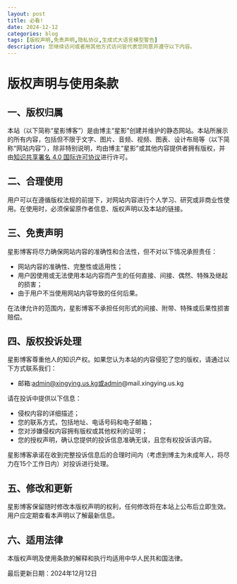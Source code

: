 ```yaml
---
layout: post
title: 必看!
date: 2024-12-12
categories: blog
tags: [版权声明,免责声明,隐私协议,生成式大语言模型警告]
description: 您继续访问或者用其他方式访问皆代表您同意并遵守以下内容。
---
```



# 版权声明与使用条款

## 一、版权归属
本站（以下简称“星影博客”）是由博主“星影”创建并维护的静态网站。本站所展示的所有内容，包括但不限于文字、图片、音频、视频、图表、设计布局等（以下简称“网站内容”），除非特别说明，均由博主“星影”或其他内容提供者拥有版权，并由[知识共享署名 4.0 国际许可协议](https://creativecommons.org/licenses/by/4.0/)进行许可。


## 二、合理使用
用户可以在遵循版权法规的前提下，对网站内容进行个人学习、研究或非商业性使用。在使用时，必须保留原作者信息、版权声明以及本站的链接。

## 三、免责声明
星影博客将尽力确保网站内容的准确性和合法性，但不对以下情况承担责任：
- 网站内容的准确性、完整性或适用性；
- 用户因使用或无法使用本站内容而产生的任何直接、间接、偶然、特殊及继起的损害；
- 由于用户不当使用网站内容导致的任何后果。

在法律允许的范围内，星影博客不承担任何形式的间接、附带、特殊或后果性损害赔偿。

## 四、版权投诉处理
星影博客尊重他人的知识产权。如果您认为本站的内容侵犯了您的版权，请通过以下方式联系我们：
- 邮箱:admin@xingying.us.kg或admin@mail.xingying.us.kg

请在投诉中提供以下信息：
- 侵权内容的详细描述；
- 您的联系方式，包括地址、电话号码和电子邮箱；
- 您对涉嫌侵权内容拥有版权或其他权利的证明；
- 您的授权声明，确认您提供的投诉信息准确无误，且您有权投诉该内容。

星影博客承诺在收到完整投诉信息后的合理时间内（考虑到博主为未成年人，将尽力在15个工作日内）对投诉进行处理。

## 五、修改和更新
星影博客保留随时修改本版权声明的权利，任何修改将在本站上公布后立即生效。用户应定期查看本声明以了解最新信息。

## 六、适用法律
本版权声明及使用条款的解释和执行均适用中华人民共和国法律。

最后更新日期：2024年12月12日